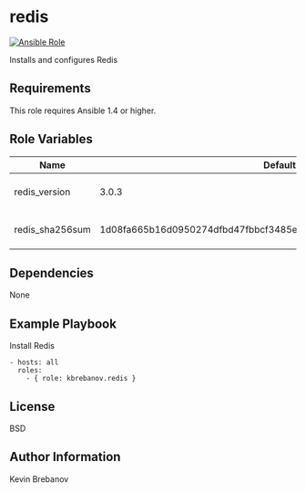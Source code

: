 redis
=====

[![Ansible Role](https://img.shields.io/ansible/role/3957.svg)](https://galaxy.ansible.com/list#/roles/3957)

Installs and configures Redis

Requirements
------------

This role requires Ansible 1.4 or higher.

Role Variables
--------------

| Name            | Default                                                          | Description                   |
|-----------------|------------------------------------------------------------------|-------------------------------|
| redis_version   | 3.0.3                                                            | Version of Redis to install   |
| redis_sha256sum | 1d08fa665b16d0950274dfbd47fbbcf3485e43e901021338640a0334666e9da5 | SHA 256 checksum of package   |

Dependencies
------------

None

Example Playbook
----------------

Install Redis
```
- hosts: all
  roles:
    - { role: kbrebanov.redis }
```

License
-------

BSD

Author Information
------------------

Kevin Brebanov
